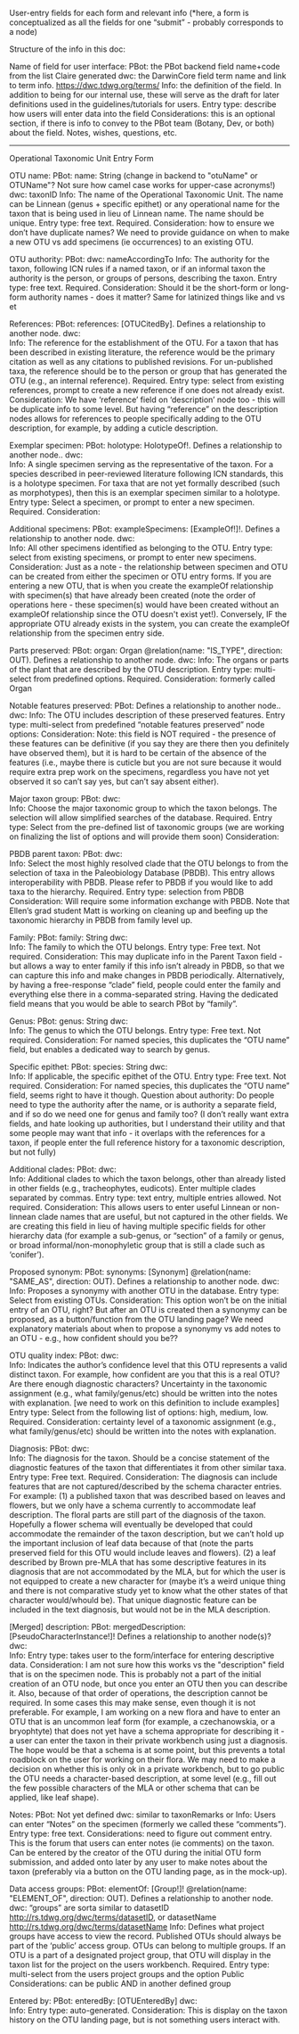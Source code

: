 User-entry fields for each form and relevant info
(*here, a form is conceptualized as all the fields for one “submit” - probably corresponds to a node)


Structure of the info in this doc: 

Name of field for user interface: 
PBot: the PBot backend field name+code from the list Claire generated
dwc: the DarwinCore field term name and link to term info. https://dwc.tdwg.org/terms/ 
Info: the definition of the field. In addition to being for our internal use, these will serve as the draft for later definitions used in the guidelines/tutorials for users. 
Entry type: describe how users will enter data into the field
Considerations: this is an optional section, if there is info to convey to the PBot team (Botany, Dev, or both) about the field. Notes, wishes, questions, etc. 

_________________________________________________________________________


Operational Taxonomic Unit Entry Form

OTU name:
PBot: name: String (change in backend to "otuName" or OTUName"? Not sure how camel case works for upper-case acronyms!)
dwc:  taxonID
Info: The name of the Operational Taxonomic Unit. The name can be Linnean (genus + specific epithet) or any operational name for the taxon that is being used in lieu of Linnean name. The name should be unique. 
Entry type: free text. Required.
Consideration: how to ensure we don’t have duplicate names? We need to provide guidance on when to make a new OTU vs add specimens (ie occurrences) to an existing OTU. 

OTU authority:
PBot: 
dwc: nameAccordingTo
Info: The authority for the taxon, following ICN rules if a named taxon, or if an informal taxon the authority is the person, or groups of persons, describing the taxon. 
Entry type: free text. Required.
Consideration: Should it be the short-form or long-form authority names - does it matter? Same for latinized things like and vs et

References:
PBot: references: [OTUCitedBy]. Defines a relationship to another node.
dwc:  
Info: The reference for the establishment of the OTU. For a taxon that has been described in existing literature, the reference would be the primary citation as well as any citations to published revisions. For un-published taxa, the reference should be to the person or group that has generated the OTU (e.g., an internal reference). Required.
Entry type: select from existing references, prompt to create a new reference if one does not already exist. 
Consideration: We have ‘reference’ field on ‘description’ node too - this will be duplicate info to some level. But having “reference” on the description nodes allows for references to people specifically adding to the OTU description, for example, by adding a cuticle description. 

Exemplar specimen:
PBot: holotype: HolotypeOf!. Defines a relationship to another node..
dwc:  
Info: A single specimen serving as the representative of the taxon. For a species described in peer-reviewed literature following ICN standards, this is a holotype specimen. For taxa that are not yet formally described (such as morphotypes), then this is an exemplar specimen similar to a holotype.
Entry type: Select a specimen, or prompt to enter a new specimen. Required.
Consideration: 

Additional specimens:
PBot: exampleSpecimens: [ExampleOf!]!. Defines a relationship to another node.
dwc:  
Info: All other specimens identified as belonging to the OTU. 
Entry type: select from existing specimens, or prompt to enter new specimens. 
Consideration: Just as a note - the relationship between specimen and OTU can be created from either the specimen or OTU entry forms. If you are entering a new OTU, that is when you create the exampleOf relationship with specimen(s) that have already been created (note the order of operations here -  these specimen(s) would have been created without an exampleOf relationship since the OTU doesn't exist yet!). Conversely, IF the appropriate OTU already exists in the system, you can create the exampleOf relationship from the specimen entry side.

Parts preserved:
PBot:  organ: Organ @relation(name: "IS_TYPE", direction: OUT). Defines a relationship to another node.
dwc: 
Info: The organs or parts of the plant that are described by the OTU description.
Entry type: multi-select from predefined options. Required.
Consideration:  formerly called Organ

Notable features preserved:
	PBot: Defines a relationship to another node..
dwc: 
Info: The OTU includes description of these preserved features.
Entry type: multi-select from predefined “notable features preserved” node options: 
Consideration: Note: this field is NOT required - the presence of these features can be definitive (if you say they are there then you definitely have observed them), but it is hard to be certain of the absence of the features (i.e., maybe there is cuticle but you are not sure because it would require extra prep work on the specimens, regardless you have not yet observed it so can’t say yes, but can’t say absent either).

Major taxon group:
PBot: 
dwc:  
Info: Choose the major taxonomic group to which the taxon belongs. The selection will allow simplified searches of the database. Required.
Entry type: Select from the pre-defined list of taxonomic groups (we are working on finalizing the list of options and will provide them soon)
Consideration: 

PBDB parent taxon:
PBot: 
dwc:  
Info: Select the most highly resolved clade that the OTU belongs to from the selection of taxa in the Paleobiology Database (PBDB). This entry allows interoperability with PBDB. Please refer to PBDB if you would like to add taxa to the hierarchy. Required. 
Entry type: selection from PBDB
Consideration: Will require some information exchange with PBDB. Note that Ellen’s grad student Matt is working on cleaning up and beefing up the taxonomic hierarchy in PBDB from family level up.  

Family:
PBot: family: String
dwc:  
Info: The family to which the OTU belongs.
Entry type: Free text. Not required. 
Consideration: This may duplicate info in the Parent Taxon field - but allows a way to enter family if this info isn’t already in PBDB, so that we can capture this info and make changes in PBDB periodically. Alternatively, by having a free-response “clade” field, people could enter the family and everything else there in a comma-separated string. Having the dedicated field means that you would be able to search PBot by “family”. 

Genus:
PBot: genus: String
dwc:  
Info: The genus to which the OTU belongs. 
Entry type: Free text. Not required. 
Consideration: For named species, this duplicates the “OTU name” field, but enables a dedicated way to search by genus. 

Specific epithet:
PBot: species: String
dwc:  
Info: If applicable, the specific epithet of the OTU.
Entry type: Free text. Not required. 
Consideration: For named species, this duplicates the “OTU name” field, seems right to have it though. Question about authority: Do people need to type the authority after the name, or is authority a separate field, and if so do we need one for genus and family too? (I don’t really want extra fields, and hate looking up authorities, but I understand their utility and that some people may want that info - it overlaps with the references for a taxon, if people enter the full reference history for a taxonomic description, but not fully)

Additional clades:
PBot: 
dwc:  
Info: Additional clades to which the taxon belongs, other than already listed in other fields (e.g., tracheophytes, eudicots). Enter multiple clades separated by commas. 
Entry type: text entry, multiple entries allowed. Not required.
Consideration: This allows users to enter useful Linnean or non-linnean clade names that are useful, but not captured in the other fields. We are creating this field in lieu of having multiple specific fields for other hierarchy data (for example a sub-genus, or “section” of a family or genus, or broad informal/non-monophyletic group that is still a clade such as ‘conifer’). 

Proposed synonym:
PBot: synonyms: [Synonym] @relation(name: "SAME_AS", direction: OUT). Defines a relationship to another node.
dwc:  
Info: Proposes a synonymy with another OTU in the database. 
Entry type: Select from existing OTUs.
Consideration: This option won’t be on the initial entry of an OTU, right? But after an OTU is created then a synonymy can be proposed, as a button/function from the OTU landing page? We need explanatory materials about when to propose a synonymy vs add notes to an OTU - e.g., how confident should you be?? 

OTU quality index:
PBot: 
dwc:  
Info: Indicates the author’s confidence level that this OTU represents a valid distinct taxon. For example, how confident are you that this is a real OTU? Are there enough diagnostic characters? Uncertainty in the taxonomic assignment (e.g., what family/genus/etc) should be written into the notes with explanation. [we need to work on this definition to include examples]
Entry type: Select from the following list of options: high, medium, low. Required.
Consideration: certainty level of a taxonomic assignment (e.g., what family/genus/etc) should be written into the notes with explanation. 


Diagnosis:
PBot: 
dwc:  
Info: The diagnosis for the taxon. Should be a concise statement of the diagnostic features of the taxon that differentiates it from other similar taxa. 
Entry type: Free text. Required.
Consideration: The diagnosis can include features that are not captured/described by the schema character entries. For example: (1) a published taxon that was described based on leaves and flowers, but we only have a schema currently to accommodate leaf description. The floral parts are still part of the diagnosis of the taxon. Hopefully a flower schema will eventually be developed that could accommodate the remainder of the taxon description, but we can’t hold up the important inclusion of leaf data because of that (note the parts preserved field for this OTU would include leaves and flowers). (2) a leaf described by Brown pre-MLA that has some descriptive features in its diagnosis that are not accommodated by the MLA, but for which the user is not equipped to create a new character for (maybe it’s a weird unique thing and there is not comparative study yet to know what the other states of that character would/whould be). That unique diagnostic feature can be included in the text diagnosis, but would not be in the MLA description.  


[Merged] description:
PBot: mergedDescription: [PseudoCharacterInstance!]! Defines a relationship to another node(s)?
dwc:  
Info: 
Entry type: takes user to the form/interface for entering descriptive data.
Consideration: I am not sure how this works vs the "description" field that is on the specimen node. This is probably not a part of the initial creation of an OTU node, but once you enter an OTU then you can describe it. Also, because of that order of operations, the description cannot be required. In some cases this may make sense, even though it is not preferable. For example, I am working on a new flora and have to enter an OTU that is an uncommon leaf form (for example, a czechanowskia, or a bryophtyte) that does not yet have a schema appropriate for describing it - a user can enter the taxon in their private workbench using just a diagnosis. The hope would be that a schema is at some point, but this prevents a total roadblock on the user for working on their flora. We may need to make a decision on whether this is only ok in a private workbench, but to go public the OTU needs a character-based description, at some level (e.g., fill out the few possible characters of the MLA or other schema that can be applied, like leaf shape).  

Notes: 
	PBot: Not yet defined
dwc:  similar to taxonRemarks or 
Info: Users can enter “Notes” on the specimen (formerly we called these “comments”). 
Entry type: free text.
Considerations: need to figure out comment entry. This is the forum that users can enter notes (ie comments) on the taxon. Can be entered by the creator of the OTU during the initial OTU form submission, and added onto later by any user to make notes about the taxon (preferably via a button on the OTU landing page, as in the mock-up).

Data access groups:
PBot: elementOf: [Group!]! @relation(name: "ELEMENT_OF", direction: OUT). Defines a relationship to another node.
dwc:  “groups” are sorta similar to datasetID http://rs.tdwg.org/dwc/terms/datasetID, or datasetName http://rs.tdwg.org/dwc/terms/datasetName
Info: Defines what project groups have access to view the record. Published OTUs should always be part of the ‘public’ access group. OTUs can belong to multiple groups. If an OTU is a part of a designated project group, that OTU will display in the taxon list for the project on the users workbench. Required.
Entry type: multi-select from the users project groups and the option Public
Considerations: can be public AND in another defined group

Entered by:
PBot: enteredBy: [OTUEnteredBy]
dwc:  
Info: 
Entry type: auto-generated. 
Consideration: This is display on the taxon history on the OTU landing page, but is not something users interact with.
